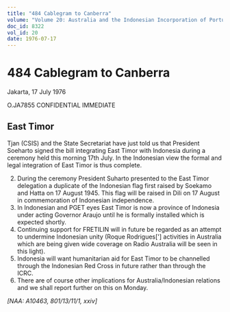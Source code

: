 ```yaml
---
title: "484 Cablegram to Canberra"
volume: "Volume 20: Australia and the Indonesian Incorporation of Portuguese Timor, 1974-1976"
doc_id: 8322
vol_id: 20
date: 1976-07-17
---
```


# 484 Cablegram to Canberra

Jakarta, 17 July 1976

O.JA7855 CONFIDENTIAL IMMEDIATE

## East Timor

Tjan (CSIS) and the State Secretariat have just told us that President Soeharto signed the bill integrating East Timor with Indonesia during a ceremony held this morning 17th July. In the Indonesian view the formal and legal integration of East Timor is thus complete.

  2. During the ceremony President Suharto presented to the East Timor delegation a duplicate of the Indonesian flag first raised by Soekamo and Hatta on 17 August 1945. This flag will be raised in Dili on 17 August in commemoration of Indonesian independence.
  3. In Indonesian and PGET eyes East Timor is now a province of Indonesia under acting Governor Araujo until he is formally installed which is expected shortly.
  4. Continuing support for FRETILIN will in future be regarded as an attempt to undermine Indonesian unity (Roque Rodrigues['] activities in Australia which are being given wide coverage on Radio Australia will be seen in this light).
  5. Indonesia will want humanitarian aid for East Timor to be channelled through the Indonesian Red Cross in future rather than through the ICRC.
  6. There are of course other implications for Australia/Indonesian relations and we shall report further on this on Monday.



_[NAA: A10463, 801/13/11/1, xxiv]_
